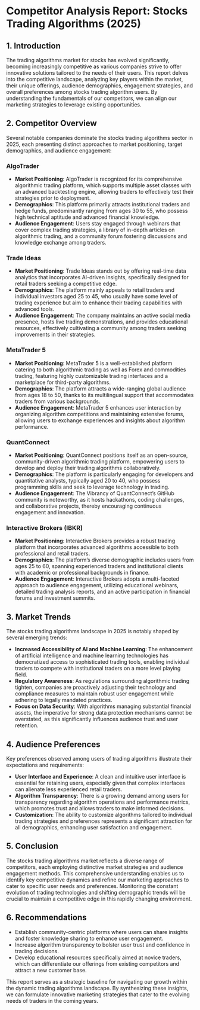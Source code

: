 # Competitor Analysis Report: Stocks Trading Algorithms (2025)

## 1. Introduction  
The trading algorithms market for stocks has evolved significantly, becoming increasingly competitive as various companies strive to offer innovative solutions tailored to the needs of their users. This report delves into the competitive landscape, analyzing key players within the market, their unique offerings, audience demographics, engagement strategies, and overall preferences among stocks trading algorithm users. By understanding the fundamentals of our competitors, we can align our marketing strategies to leverage existing opportunities.

## 2. Competitor Overview  
Several notable companies dominate the stocks trading algorithms sector in 2025, each presenting distinct approaches to market positioning, target demographics, and audience engagement:

### AlgoTrader  
- **Market Positioning**: AlgoTrader is recognized for its comprehensive algorithmic trading platform, which supports multiple asset classes with an advanced backtesting engine, allowing traders to effectively test their strategies prior to deployment.
- **Demographics**: This platform primarily attracts institutional traders and hedge funds, predominantly ranging from ages 30 to 55, who possess high technical aptitude and advanced financial knowledge.
- **Audience Engagement**: Users stay engaged through webinars that cover complex trading strategies, a library of in-depth articles on algorithmic trading, and a community forum fostering discussions and knowledge exchange among traders.

### Trade Ideas  
- **Market Positioning**: Trade Ideas stands out by offering real-time data analytics that incorporates AI-driven insights, specifically designed for retail traders seeking a competitive edge.
- **Demographics**: The platform mainly appeals to retail traders and individual investors aged 25 to 45, who usually have some level of trading experience but aim to enhance their trading capabilities with advanced tools.
- **Audience Engagement**: The company maintains an active social media presence, hosts live trading demonstrations, and provides educational resources, effectively cultivating a community among traders seeking improvements in their strategies.

### MetaTrader 5  
- **Market Positioning**: MetaTrader 5 is a well-established platform catering to both algorithmic trading as well as Forex and commodities trading, featuring highly customizable trading interfaces and a marketplace for third-party algorithms.
- **Demographics**: The platform attracts a wide-ranging global audience from ages 18 to 50, thanks to its multilingual support that accommodates traders from various backgrounds.
- **Audience Engagement**: MetaTrader 5 enhances user interaction by organizing algorithm competitions and maintaining extensive forums, allowing users to exchange experiences and insights about algorithm performance.

### QuantConnect  
- **Market Positioning**: QuantConnect positions itself as an open-source, community-driven algorithmic trading platform, empowering users to develop and deploy their trading algorithms collaboratively.
- **Demographics**: The platform is particularly engaging for developers and quantitative analysts, typically aged 20 to 40, who possess programming skills and seek to leverage technology in trading.
- **Audience Engagement**: The Vibrancy of QuantConnect’s GitHub community is noteworthy, as it hosts hackathons, coding challenges, and collaborative projects, thereby encouraging continuous engagement and innovation.

### Interactive Brokers (IBKR)  
- **Market Positioning**: Interactive Brokers provides a robust trading platform that incorporates advanced algorithms accessible to both professional and retail traders.
- **Demographics**: The platform’s diverse demographic includes users from ages 25 to 60, spanning experienced traders and institutional clients with academic or professional backgrounds in finance.
- **Audience Engagement**: Interactive Brokers adopts a multi-faceted approach to audience engagement, utilizing educational webinars, detailed trading analysis reports, and an active participation in financial forums and investment summits.

## 3. Market Trends  
The stocks trading algorithms landscape in 2025 is notably shaped by several emerging trends:

- **Increased Accessibility of AI and Machine Learning**: The enhancement of artificial intelligence and machine learning technologies has democratized access to sophisticated trading tools, enabling individual traders to compete with institutional traders on a more level playing field.
- **Regulatory Awareness**: As regulations surrounding algorithmic trading tighten, companies are proactively adjusting their technology and compliance measures to maintain robust user engagement while adhering to legally mandated practices.
- **Focus on Data Security**: With algorithms managing substantial financial assets, the imperative for strong data protection mechanisms cannot be overstated, as this significantly influences audience trust and user retention. 

## 4. Audience Preferences  
Key preferences observed among users of trading algorithms illustrate their expectations and requirements:

- **User Interface and Experience**: A clean and intuitive user interface is essential for retaining users, especially given that complex interfaces can alienate less experienced retail traders.
- **Algorithm Transparency**: There is a growing demand among users for transparency regarding algorithm operations and performance metrics, which promotes trust and allows traders to make informed decisions.
- **Customization**: The ability to customize algorithms tailored to individual trading strategies and preferences represents a significant attraction for all demographics, enhancing user satisfaction and engagement.

## 5. Conclusion  
The stocks trading algorithms market reflects a diverse range of competitors, each employing distinctive market strategies and audience engagement methods. This comprehensive understanding enables us to identify key competitive dynamics and refine our marketing approaches to cater to specific user needs and preferences. Monitoring the constant evolution of trading technologies and shifting demographic trends will be crucial to maintain a competitive edge in this rapidly changing environment.

## 6. Recommendations  
- Establish community-centric platforms where users can share insights and foster knowledge sharing to enhance user engagement.
- Increase algorithm transparency to bolster user trust and confidence in trading decisions.
- Develop educational resources specifically aimed at novice traders, which can differentiate our offerings from existing competitors and attract a new customer base.

This report serves as a strategic baseline for navigating our growth within the dynamic trading algorithms landscape. By synthesizing these insights, we can formulate innovative marketing strategies that cater to the evolving needs of traders in the coming years.